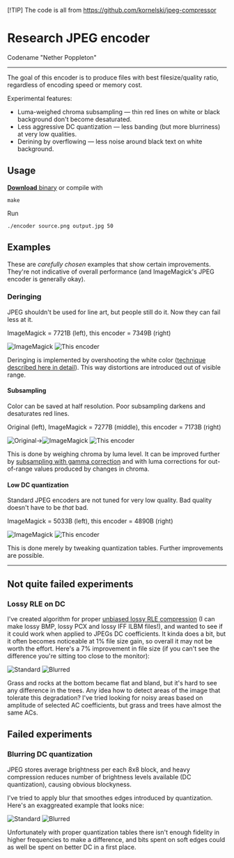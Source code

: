 [!TIP] The code is all from https://github.com/kornelski/jpeg-compressor

# Research JPEG encoder

Codename "Nether Poppleton"

----

The goal of this encoder is to produce files with best filesize/quality ratio, regardless of encoding speed or memory cost.

Experimental features:

* Luma-weighed chroma subsampling — thin red lines on white or black background don't become desaturated.
* Less aggressive DC quantization — less banding (but more blurriness) at very low qualities.
* Derining by overflowing — less noise around black text on white background.

## Usage

[**Download** binary](https://github.com/pornel/jpeg-compressor/releases) or compile with

    make

Run

    ./encoder source.png output.jpg 50

## Examples

These are *carefully chosen* examples that show certain improvements. They're not indicative of overall performance (and ImageMagick's JPEG encoder is generally okay).

### Deringing

JPEG shouldn't be used for line art, but people still do it. Now they can fail less at it.

ImageMagick = 7721B (left), this encoder = 7349B (right)

![ImageMagick](examples/compiling.png-11-im.jpg) ![This encoder](examples/compiling.png-8-wq.jpg)

Deringing is implemented by overshooting the white color ([technique described here in detail](https://pornel.net/deringing)). This way distortions are introduced out of visible range.

#### Subsampling

Color can be saved at half resolution. Poor subsampling darkens and desaturates red lines.

Original (left), ImageMagick = 7277B (middle), this encoder = 7173B (right)

![Original](examples/ship.png)→![ImageMagick](examples/ship.png-36-im.jpg) ![This encoder](examples/ship.png-30-wq.jpg)

This is done by weighing chroma by luma level. It can be improved further by [subsampling with gamma correction](https://github.com/mozilla/mozjpeg/issues/193) and with luma corrections for out-of-range values produced by changes in chroma.

#### Low DC quantization

Standard JPEG encoders are not tuned for very low quality. Bad quality doesn't have to be *that* bad.

ImageMagick = 5033B (left), this encoder = 4890B (right)

![ImageMagick](examples/kodim19small.png-10-im.jpg) ![This encoder](examples/kodim19small.png-8-wq.jpg)

This is done merely by tweaking quantization tables. Further improvements are possible.

----

## Not quite failed experiments

### Lossy RLE on DC

I've created algorithm for proper [unbiased lossy RLE compression](https://github.com/pornel/mediancut-posterizer/tree/rle) (I can make lossy BMP, lossy PCX and lossy IFF ILBM files!), and wanted to see if it could work when applied to JPEGs DC coefficients. It kinda does a bit, but it often becomes noticeable at 1% file size gain, so overall it may not be worth the effort. Here's a 7% improvement in file size (if you can't see the difference you're sitting too close to the monitor):

![Standard](examples/parkrun-no-rle.jpg) ![Blurred](examples/parkrun-rle.jpg)

Grass and rocks at the bottom became flat and bland, but it's hard to see any difference in the trees. Any idea how to detect areas of the image that tolerate this degradation? I've tried looking for noisy areas based on amplitude of selected AC coefficients, but grass and trees have almost the same ACs.


## Failed experiments

### Blurring DC quantization

JPEG stores average brightness per each 8x8 block, and heavy compression reduces number of brightness levels available (DC quantization), causing obvious blockyness.

I've tried to apply blur that smoothes edges introduced by quantization. Here's an exaggreated example that looks nice:

![Standard](examples/dcquant-no-blur.jpg) ![Blurred](examples/dcquant-blur.jpg)

Unfortunately with proper quantization tables there isn't enough fidelity in higher frequencies to make a difference, and bits spent on soft edges could as well be spent on better DC in a first place.

